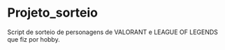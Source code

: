 # Projeto_sorteio
Script de sorteio de personagens de VALORANT e LEAGUE OF LEGENDS que fiz por hobby.
